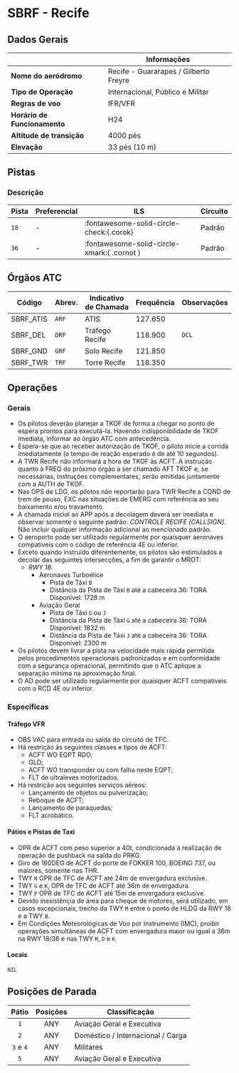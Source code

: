 # SBRF - Recife

## Dados Gerais

|                              | Informações                           |
|------------------------------|---------------------------------------|
| **Nome do aeródromo**        | Recife - Guararapes / Gilberto Freyre |
| **Tipo de Operação**         | Internacional, Público e Militar      |
| **Regras de voo**            | IFR/VFR                               |
| **Horário de Funcionamento** | H24                                   |
| **Altitude de transição**    | 4000 pés                              |
| **Elevação**                 | 33 pés (10 m)                         |

## Pistas

### Descrição

| Pista | Preferencial  | ILS                                         | Circuito   |
|-------|---------------|---------------------------------------------|------------|
| `18`  | -             | :fontawesome-solid-circle-check:{.corok}    | Padrão     |
| `36`  | -             | :fontawesome-solid-circle-xmark:{ .cornot } | Padrão     | 

<!--
### Configurações

| Configuração | Decolagem   | Pouso       | Observações                                                                                     |
| ------------ | ----------- | ----------- | ----------------------------------------------------------------------------------------------- |
| **LESTE**    | `11L` `11R` | `11L` `11R` | Prioriza-se a `11L` nas saídas para o setor **NORTE** e a `11R` nas saídas para o setor **SUL** |
| **OESTE**    | `29L` `29R` | `29L` `29R` | Prioriza-se a `29R` nas saídas para o setor **NORTE** e a `29L` nas saídas para o setor **SUL** |
-->

## Órgãos ATC

| Código     | Abrev. | Indicativo de Chamada | Frequência | Observações |
| ---------- | ------ | --------------------- | ---------- | ----------- |
| SBRF_ATIS  | `ARF`  | ATIS                  | 127.650    |             |
| SBRF_DEL   | `DRF`  | Tráfego Recife        | 118.900    | `DCL`       |
| SBRF_GND   | `GRF`  | Solo Recife           | 121.850    |             |
| SBRF_TWR   | `TRF`  | Torre Recife          | 118.350    |             |

## Operações

### Gerais

- Os pilotos deverão planejar a TKOF de forma a chegar no ponto de espera prontos para executá-la. Havendo indisponibilidade de TKOF imediata, informar ao órgão ATC com antecedência.
- Espera-se que ao receber autorização de TKOF, o piloto inicie a corrida imediatamente (o tempo de reação esperado é de até 10 segundos).
- A TWR Recife não informará a hora de TKOF às ACFT. A instrução quanto à FREQ do próximo órgão a ser chamado AFT TKOF e, se necessárias, instruções complementares, serão emitidas juntamente com a AUTH de TKOF.
- Nas OPS de LDG, os pilotos não reportarão para TWR Recife a COND de trem de pouso, EXC nas situações de EMERG com referência ao seu baixamento e/ou travamento.
- A chamada inicial ao APP após a decolagem deverá ser imediata e observar somente o seguinte padrão: *CONTROLE RECIFE [CALLSIGN]*. Não incluir qualquer informação adicional ao mencionado padrão.
- O aeroporto pode ser utilizado regularmente por quaisquer aeronaves compatíveis com o código de referência 4E ou inferior.
- Exceto quando instruído diferentemente, os pilotos são estimulados a decolar das seguintes intersecções, a fim de garantir o MROT:
    - *RWY 18:*
        * Aeronaves Turboélice
            * Pista de Táxi `B`
            * Distância da Pista de Táxi `B` até a cabeceira 36: TORA Disponível: 1728 m
        * Aviação Geral
            * Pista de Táxi `G` ou `J`
            * Distância da Pista de Táxi `G` até a cabeceira 36: TORA Disponível: 1832 m
            * Distância da Pista de Táxi `J` até a cabeceira 36: TORA Disponível: 2300 m
- Os pilotos devem livrar a pista na velocidade mais rápida permitida pelos procedimentos operacionais padronizados e em conformidade com a segurança operacional, permitindo que o ATC aplique a separação mínima na aproximação final.
- O AD pode ser utilizado regularmente por quaisquer ACFT compatíveis com o RCD 4E ou inferior.

### Específicas

#### Tráfego VFR

- OBS VAC para entrada ou saída do circuito de TFC.
- Há restrição às seguintes classes e tipos de ACFT:
    - ACFT WO EQPT RDO;
    - GLD;
    - ACFT WO transponder ou com falha neste EQPT;
    - FLT de ultraleves motorizados.
- Há restrição aos seguintes serviços aéreos:
    - Lançamento de objetos ou pulverização;
    - Reboque de ACFT;
    - Lançamento de paraquedas;
    - FLT acrobático.

#### Pátios e Pistas de Taxi

- OPR de ACFT com peso superior a 40t, condicionada à realização de operação de pushback na saída do PRKG.
- Giro de 180DEG de ACFT do porte de FOKKER 100, BOEING 737, ou maiores, somente nas THR.
- TWY `N` OPR de TFC de ACFT até 24m de envergadura exclusive.
- TWY `G` e `K`, OPR de TFC de ACFT até 36m de envergadura.
- TWY `P` OPR de TFC de ACFT até 15m de envergadura exclusive.
- Devido inexistência de área para cheque de motores, será utilizado, em casos excepcionais, trecho da TWY `M` entre o ponto de HLDG da RWY 18 e a TWY `B`.
- Em Condições Meteorológicas de Voo por Instrumento (IMC), proibir operações simultâneas de ACFT com envergadura maior ou igual a 36m na RWY 18/36 e nas TWY `M`, `D` e `K`.

#### Locais

`NIL`

## Posições de Parada

| Pátio     | Posições  | Classificação                     |
|:---------:|:---------:|-----------------------------------|
| `1`       | ANY       | Aviação Geral e Executiva         |
| `2`       | ANY       | Doméstico / Internacional / Carga |
| `3` e `4` | ANY       | Militares                         |
| `5`       | ANY       | Aviação Geral e Executiva         |